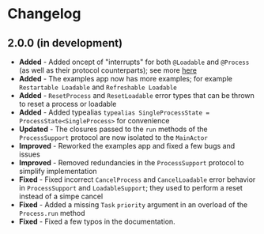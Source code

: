 # Changelog
## 2.0.0 (in development)

- **Added** -  Added oncept of "interrupts" for both `@Loadable` and `@Process` (as well as their protocol counterparts); see more [here](TODO)
- **Added** -  The examples app now has more examples; for example `Restartable Loadable` and `Refreshable Loadable`
- **Added** -  `ResetProcess` and `ResetLoadable` error types that can be thrown to reset a process or loadable
- **Added** - Added typealias `typealias SingleProcessState = ProcessState<SingleProcess>` for convenience
- **Updated** - The closures passed to the `run` methods of the  `ProcessSupport` protocol are now isolated to the `MainActor`
- **Improved** -  Reworked the examples app and fixed a few bugs and issues
- **Improved** - Removed redundancies in the `ProcessSupport` protocol to simplify implementation
- **Fixed** - Fixed incorrect  `CancelProcess` and `CancelLoadable` error behavior in `ProcessSupport` and `LoadableSupport`; they used to perform a reset instead of a simpe cancel
- **Fixed** -   Added a missing `Task` `priority` argument in an overload of the `Process.run` method
- **Fixed** -  Fixed a few typos in the documentation.

